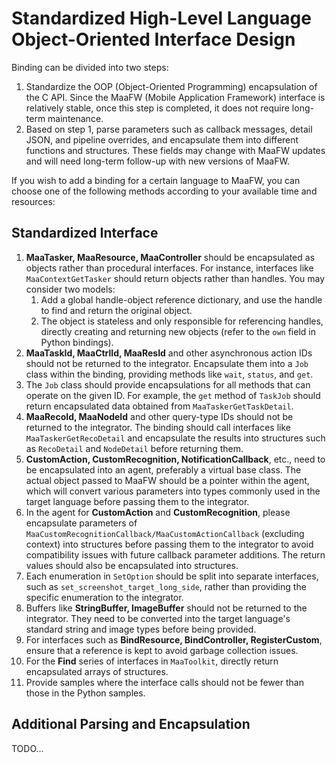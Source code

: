 # Standardized High-Level Language Object-Oriented Interface Design

Binding can be divided into two steps:

1. Standardize the OOP (Object-Oriented Programming) encapsulation of the C API. Since the MaaFW (Mobile Application Framework) interface is relatively stable, once this step is completed, it does not require long-term maintenance.
2. Based on step 1, parse parameters such as callback messages, detail JSON, and pipeline overrides, and encapsulate them into different functions and structures. These fields may change with MaaFW updates and will need long-term follow-up with new versions of MaaFW.

If you wish to add a binding for a certain language to MaaFW, you can choose one of the following methods according to your available time and resources:

## Standardized Interface

1. **MaaTasker, MaaResource, MaaController** should be encapsulated as objects rather than procedural interfaces. For instance, interfaces like `MaaContextGetTasker` should return objects rather than handles. You may consider two models:
    1. Add a global handle-object reference dictionary, and use the handle to find and return the original object.
    2. The object is stateless and only responsible for referencing handles, directly creating and returning new objects (refer to the `own` field in Python bindings).
2. **MaaTaskId, MaaCtrlId, MaaResId** and other asynchronous action IDs should not be returned to the integrator. Encapsulate them into a `Job` class within the binding, providing methods like `wait`, `status`, and `get`.
3. The `Job` class should provide encapsulations for all methods that can operate on the given ID. For example, the `get` method of `TaskJob` should return encapsulated data obtained from `MaaTaskerGetTaskDetail`.
4. **MaaRecoId, MaaNodeId** and other query-type IDs should not be returned to the integrator. The binding should call interfaces like `MaaTaskerGetRecoDetail` and encapsulate the results into structures such as `RecoDetail` and `NodeDetail` before returning them.
5. **CustomAction, CustomRecognition, NotificationCallback**, etc., need to be encapsulated into an agent, preferably a virtual base class. The actual object passed to MaaFW should be a pointer within the agent, which will convert various parameters into types commonly used in the target language before passing them to the integrator.
6. In the agent for **CustomAction** and **CustomRecognition**, please encapsulate parameters of `MaaCustomRecognitionCallback/MaaCustomActionCallback` (excluding context) into structures before passing them to the integrator to avoid compatibility issues with future callback parameter additions. The return values should also be encapsulated into structures.
7. Each enumeration in `SetOption` should be split into separate interfaces, such as `set_screenshot_target_long_side`, rather than providing the specific enumeration to the integrator.
8. Buffers like **StringBuffer, ImageBuffer** should not be returned to the integrator. They need to be converted into the target language's standard string and image types before being provided.
9. For interfaces such as **BindResource, BindController, RegisterCustom**, ensure that a reference is kept to avoid garbage collection issues.
10. For the **Find** series of interfaces in `MaaToolkit`, directly return encapsulated arrays of structures.
11. Provide samples where the interface calls should not be fewer than those in the Python samples.

## Additional Parsing and Encapsulation

TODO...
